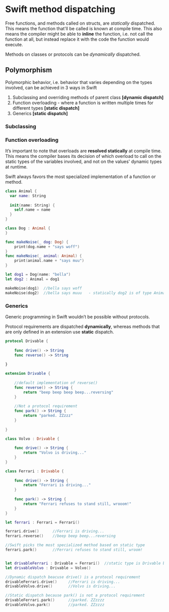 # Swift method dispatching

Free functions, and methods called on structs, are _statically_ dispatched. 
This means the function that'll be called is known at compile time. 
This also means the compiler might be able to **inline** the function, i.e. not call the function at all, but instead replace it with the code the function would execute.

Methods on classes or protocols can be _dynamically_ dispatched. 

## Polymorphism
Polymorphic behavior, i.e. behavior that varies depending on the types involved, can be achieved in 3 ways in Swift

1. Subclassing and overriding methods of parent class **[dynamic dispatch]**
2. Function overloading - where a function is written multiple times for different types **[static dispatch]**
3. Generics **[static dispatch]**

### Subclassing


### Function overloading  
It’s important to note that overloads are **resolved statically** at compile time. 
This means the compiler bases its decision of which overload to call on the static types of the variables involved, and not on the values' dynamic types at runtime.

Swift always favors the most specialized implementation of a function or method.

```swift
class Animal {
  var name: String
  
  init(name: String) {
    self.name = name
  }
}

class Dog : Animal {
}

func makeNoise(_ dog: Dog) {
    print(dog.name + "says woff")
}
func makeNoise(_ animal: Animal) {
    print(animal.name + "says muu")
}

let dog1 = Dog(name: "bella")
let dog2 : Animal = dog1

makeNoise(dog1)  //bella says woff
makeNoise(dog2)  //bella says muuu   - statically dog2 is of type Animal and not Dog
```

### Generics
Generic programming in Swift wouldn’t be possible without protocols.

Protocol requirements are dispatched **dynamically**, whereas methods that are only defined in an extension use **static** dispatch.

```swift
protocol Drivable {
    
    func drive() -> String
    func reverse() -> String
    
}

extension Drivable {
    
    //default implementation of reverse()
    func reverse() -> String {
        return "beep beep beep beep...reversing"
    }
    
    //Not a protocol requirement
    func park() -> String {
        return "parked. ZZzzz"
    }
    
}

class Volvo : Drivable {
    
    func drive() -> String {
        return "Volvo is driving..."
    }
}

class Ferrari : Drivable {
    
    func drive() -> String {
        return "Ferrari is driving..."
    }
    
    func park() -> String {
        return "Ferrari refuses to stand still, wrooom!"
    }
}

let ferrari : Ferrari = Ferrari()

ferrari.drive()      //Ferrari is driving...
ferrari.reverse()    //beep beep beep...reversing

//Swift picks the most specialized method based on static type
ferrari.park()       //Ferrari refuses to stand still, wroom!


let drivableFerrari : Drivable = Ferrari()  //static type is Drivable but dyanmic type is Ferrari!
let drivableVolvo : Drivable = Volvo()

//Dynamic dispatch beacuse drive() is a protocol requirement
drivableFerrari.drive()     //Ferrari is driving...
drivableVolvo.drive()       //Volvo is driving...

//Static dispatch because park() is not a protocol requirement
drivableFerrari.park()      //parked. ZZzzzz
drivableVolvo.park()        //parked. ZZzzzz
```

